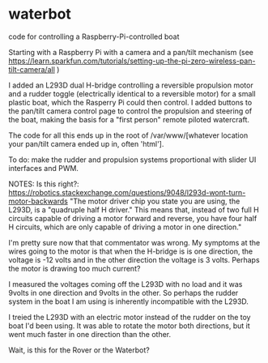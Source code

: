 # waterbot
code for controlling a Raspberry-Pi-controlled boat

Starting with a Raspberry Pi with a camera and a pan/tilt mechanism (see 
https://learn.sparkfun.com/tutorials/setting-up-the-pi-zero-wireless-pan-tilt-camera/all )

I added an L293D dual H-bridge controlling a reversible propulsion motor and a rudder toggle (electrically identical to a reversible motor) for a small plastic boat, which the Rasperry Pi 
could then control.  I added buttons to the pan/tilt camera control page to control the propulsion and steering of the boat,
making the basis for a "first person" remote piloted watercraft.   

The code for all this ends up in the root of /var/www/[whatever location your pan/tilt camera ended up in, often 'html'].

To do:  make the rudder and propulsion systems proportional with slider UI interfaces and PWM.


NOTES:  Is this right?:
https://robotics.stackexchange.com/questions/9048/l293d-wont-turn-motor-backwards
"The motor driver chip you state you are using, the L293D, is a "quadruple half H driver." This means that, instead of two full H circuits capable of driving a motor forward and reverse, you have four half H circuits, which are only capable of driving a motor in one direction."

I'm pretty sure now that that commentator was wrong. My symptoms at the wires going to the motor is that when the H-bridge is is one direction, the voltage is -12 volts and in the other direction the voltage is 3 volts.  Perhaps the motor is drawing too much current?

I measured the voltages coming off the L293D with no load and it was 9volts in one direction and 9volts in the other.  So perhaps the rudder system in the boat I am using is inherently incompatible with the L293D.

I treied the L293D with an electric motor instead of the rudder on the toy boat I'd been using. It was able to rotate the motor both directions, but it went much faster in one direction than the other.

Wait, is this for the Rover or the Waterbot?
